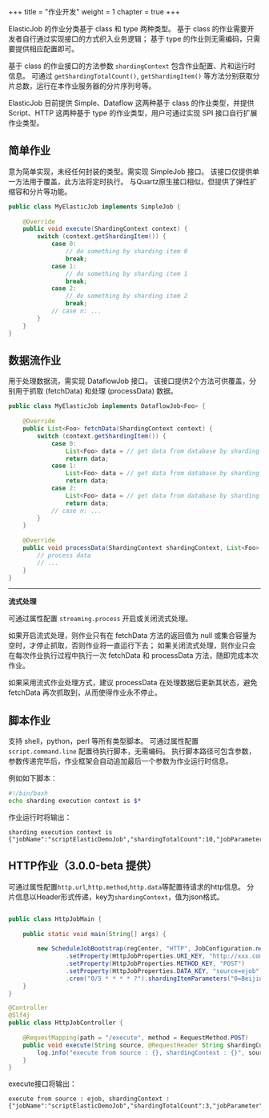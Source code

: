 +++
title = "作业开发"
weight = 1
chapter = true
+++

ElasticJob 的作业分类基于 class 和 type 两种类型。
基于 class 的作业需要开发者自行通过实现接口的方式织入业务逻辑；
基于 type 的作业则无需编码，只需要提供相应配置即可。

基于 class 的作业接口的方法参数 `shardingContext` 包含作业配置、片和运行时信息。
可通过 `getShardingTotalCount()`, `getShardingItem()` 等方法分别获取分片总数，运行在本作业服务器的分片序列号等。

ElasticJob 目前提供 Simple、Dataflow 这两种基于 class 的作业类型，并提供 Script、HTTP 这两种基于 type 的作业类型，用户可通过实现 SPI 接口自行扩展作业类型。

## 简单作业

意为简单实现，未经任何封装的类型。需实现 SimpleJob 接口。
该接口仅提供单一方法用于覆盖，此方法将定时执行。
与Quartz原生接口相似，但提供了弹性扩缩容和分片等功能。

```java
public class MyElasticJob implements SimpleJob {
    
    @Override
    public void execute(ShardingContext context) {
        switch (context.getShardingItem()) {
            case 0: 
                // do something by sharding item 0
                break;
            case 1: 
                // do something by sharding item 1
                break;
            case 2: 
                // do something by sharding item 2
                break;
            // case n: ...
        }
    }
}
```

## 数据流作业

用于处理数据流，需实现 DataflowJob 接口。
该接口提供2个方法可供覆盖，分别用于抓取 (fetchData) 和处理 (processData) 数据。

```java
public class MyElasticJob implements DataflowJob<Foo> {
    
    @Override
    public List<Foo> fetchData(ShardingContext context) {
        switch (context.getShardingItem()) {
            case 0: 
                List<Foo> data = // get data from database by sharding item 0
                return data;
            case 1: 
                List<Foo> data = // get data from database by sharding item 1
                return data;
            case 2: 
                List<Foo> data = // get data from database by sharding item 2
                return data;
            // case n: ...
        }
    }
    
    @Override
    public void processData(ShardingContext shardingContext, List<Foo> data) {
        // process data
        // ...
    }
}
```

***

**流式处理**

可通过属性配置 `streaming.process` 开启或关闭流式处理。

如果开启流式处理，则作业只有在 fetchData 方法的返回值为 null 或集合容量为空时，才停止抓取，否则作业将一直运行下去；
如果关闭流式处理，则作业只会在每次作业执行过程中执行一次 fetchData 和 processData 方法，随即完成本次作业。

如果采用流式作业处理方式，建议 processData 在处理数据后更新其状态，避免 fetchData 再次抓取到，从而使得作业永不停止。

## 脚本作业

支持 shell，python，perl 等所有类型脚本。
可通过属性配置 `script.command.line` 配置待执行脚本，无需编码。
执行脚本路径可包含参数，参数传递完毕后，作业框架会自动追加最后一个参数为作业运行时信息。

例如如下脚本：

```bash
#!/bin/bash
echo sharding execution context is $*
```

作业运行时将输出：

```
sharding execution context is {"jobName":"scriptElasticDemoJob","shardingTotalCount":10,"jobParameter":"","shardingItem":0,"shardingParameter":"A"}
```

## HTTP作业（3.0.0-beta 提供）

可通过属性配置`http.url`,`http.method`,`http.data`等配置待请求的http信息。
分片信息以Header形式传递，key为`shardingContext`，值为json格式。

```java

public class HttpJobMain {
    
    public static void main(String[] args) {
        
        new ScheduleJobBootstrap(regCenter, "HTTP", JobConfiguration.newBuilder("javaHttpJob", 1)
                .setProperty(HttpJobProperties.URI_KEY, "http://xxx.com/execute")
                .setProperty(HttpJobProperties.METHOD_KEY, "POST")
                .setProperty(HttpJobProperties.DATA_KEY, "source=ejob")
                .cron("0/5 * * * * ?").shardingItemParameters("0=Beijing").build()).schedule();
    }
}
```
```java
@Controller
@Slf4j
public class HttpJobController {
    
    @RequestMapping(path = "/execute", method = RequestMethod.POST)
    public void execute(String source, @RequestHeader String shardingContext) {
        log.info("execute from source : {}, shardingContext : {}", source, shardingContext);
    }
}
```

execute接口将输出：
```
execute from source : ejob, shardingContext : {"jobName":"scriptElasticDemoJob","shardingTotalCount":3,"jobParameter":"","shardingItem":0,"shardingParameter":"Beijing"}
```
